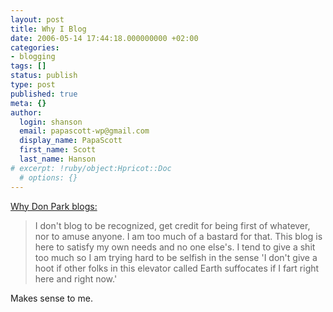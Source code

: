 ```yaml
---
layout: post
title: Why I Blog
date: 2006-05-14 17:44:18.000000000 +02:00
categories:
- blogging
tags: []
status: publish
type: post
published: true
meta: {}
author:
  login: shanson
  email: papascott-wp@gmail.com
  display_name: PapaScott
  first_name: Scott
  last_name: Hanson
# excerpt: !ruby/object:Hpricot::Doc
  # options: {}
---
```

<p><a href="http://www.docuverse.com/blog/donpark/EntryViewPage.aspx?guid=a3e5a1ba-b79c-4cd1-8c39-64d9270e8b56" title="Don Park's Daily Habit - Why">Why Don Park blogs:</a></p>
<blockquote><p>I don't blog to be recognized, get credit for being first of whatever, nor to amuse anyone. I am too much of a bastard for that. This blog is here to satisfy my own needs and no one else's. I tend to give a shit too much so I am trying hard to be selfish in the sense 'I don't give a hoot if other folks in this elevator called Earth suffocates if I fart right here and right now.'</p></blockquote>
<p>Makes sense to me.</p>
